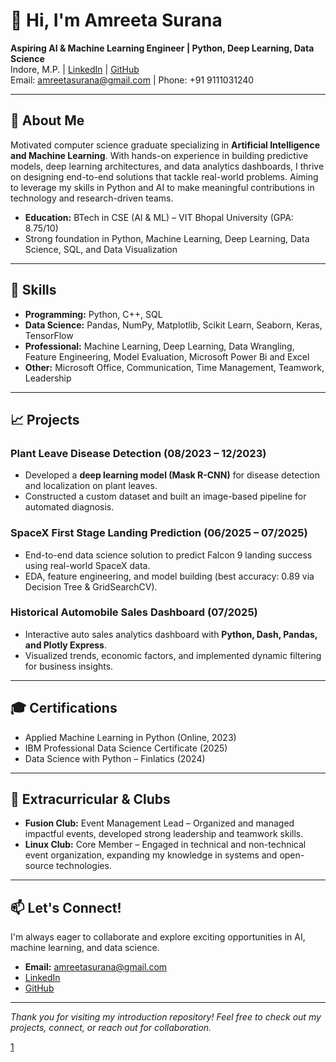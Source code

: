 # 👋 Hi, I'm Amreeta Surana

**Aspiring AI & Machine Learning Engineer | Python, Deep Learning, Data Science**  
Indore, M.P. | [LinkedIn](https://linkedin.com/amreeta-surana) | [GitHub](https://github.com/AmreetaSurana)  
Email: amreetasurana@gmail.com | Phone: +91 9111031240

***

## 🚀 About Me

Motivated computer science graduate specializing in **Artificial Intelligence and Machine Learning**. With hands-on experience in building predictive models, deep learning architectures, and data analytics dashboards, I thrive on designing end-to-end solutions that tackle real-world problems. Aiming to leverage my skills in Python and AI to make meaningful contributions in technology and research-driven teams.

- **Education:** BTech in CSE (AI & ML) – VIT Bhopal University (GPA: 8.75/10)
- Strong foundation in Python, Machine Learning, Deep Learning, Data Science, SQL, and Data Visualization

***

## 🧠 Skills

- **Programming:** Python, C++, SQL  
- **Data Science:** Pandas, NumPy, Matplotlib, Scikit Learn, Seaborn, Keras, TensorFlow  
- **Professional:** Machine Learning, Deep Learning, Data Wrangling, Feature Engineering, Model Evaluation, Microsoft Power Bi and Excel  
- **Other:** Microsoft Office, Communication, Time Management, Teamwork, Leadership

***

## 📈 Projects

### Plant Leave Disease Detection (08/2023 – 12/2023)
- Developed a **deep learning model (Mask R-CNN)** for disease detection and localization on plant leaves.
- Constructed a custom dataset and built an image-based pipeline for automated diagnosis.

### SpaceX First Stage Landing Prediction (06/2025 – 07/2025)
- End-to-end data science solution to predict Falcon 9 landing success using real-world SpaceX data.
- EDA, feature engineering, and model building (best accuracy: 0.89 via Decision Tree & GridSearchCV).

### Historical Automobile Sales Dashboard (07/2025)
- Interactive auto sales analytics dashboard with **Python, Dash, Pandas, and Plotly Express**.
- Visualized trends, economic factors, and implemented dynamic filtering for business insights.

***

## 🎓 Certifications

- Applied Machine Learning in Python (Online, 2023)
- IBM Professional Data Science Certificate (2025)
- Data Science with Python – Finlatics (2024)

***

## 🌟 Extracurricular & Clubs

- **Fusion Club:** Event Management Lead – Organized and managed impactful events, developed strong leadership and teamwork skills.
- **Linux Club:** Core Member – Engaged in technical and non-technical event organization, expanding my knowledge in systems and open-source technologies.

***

## 📫 Let's Connect!

I'm always eager to collaborate and explore exciting opportunities in AI, machine learning, and data science.

- **Email:** amreetasurana@gmail.com
- [LinkedIn](https://linkedin.com/amreeta-surana)  
- [GitHub](https://github.com/AmreetaSurana)

***

*Thank you for visiting my introduction repository! Feel free to check out my projects, connect, or reach out for collaboration.*

[1](https://ppl-ai-file-upload.s3.amazonaws.com/web/direct-files/attachments/38970248/25844e1f-28d4-499f-a0ad-bc46206caf7b/Amreeta-Surana-Resume.pdf)
